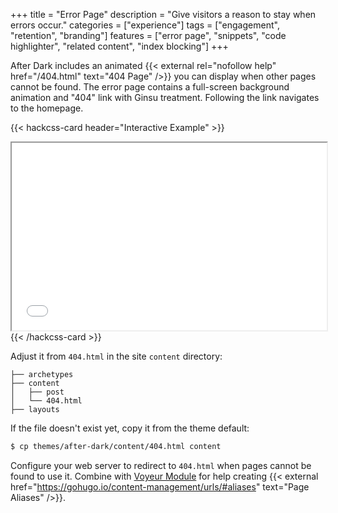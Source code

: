 +++
title = "Error Page"
description = "Give visitors a reason to stay when errors occur."
categories = ["experience"]
tags = ["engagement", "retention", "branding"]
features = ["error page", "snippets", "code highlighter", "related content", "index blocking"]
+++

After Dark includes an animated {{< external rel="nofollow help" href="/404.html" text="404 Page" />}} you can display when other pages cannot be found. The error page contains a full-screen background animation and "404" link with Ginsu treatment. Following the link navigates to the homepage.

{{< hackcss-card header="Interactive Example" >}}
  <iframe title="Error Page Example" width="100%" height="300" src="/404.html"></iframe>
{{< /hackcss-card >}}

Adjust it from `404.html` in the site `content` directory:

```
├── archetypes
├── content
│   ├── post
│   └── 404.html
├── layouts
```

If the file doesn't exist yet, copy it from the theme default:

```sh
$ cp themes/after-dark/content/404.html content
```

Configure your web server to redirect to `404.html` when pages cannot be found to use it. Combine with [Voyeur Module](/module/voyeur) for help creating {{< external href="https://gohugo.io/content-management/urls/#aliases" text="Page Aliases" />}}.
